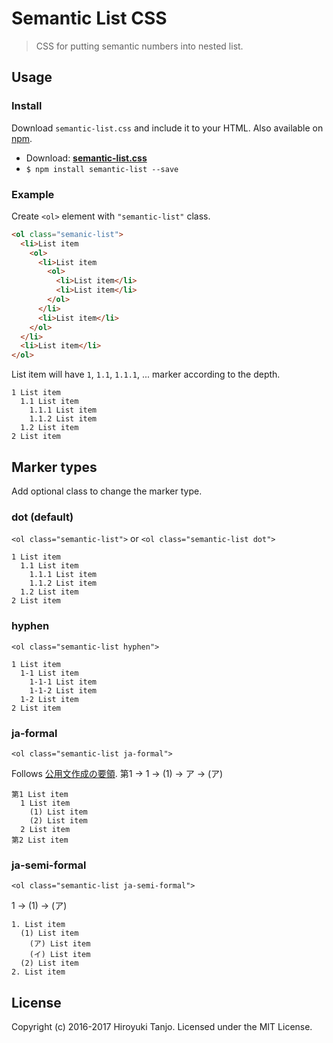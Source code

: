 # Semantic List CSS
> CSS for putting semantic numbers into nested list.

## Usage

### Install
Download `semantic-list.css` and include it to your HTML.
Also available on [npm](https://www.npmjs.com/).

- Download: [**semantic-list.css**](https://raw.githubusercontent.com/htanjo/semantic-list/master/semantic-list.css)
- `$ npm install semantic-list --save`

### Example
Create `<ol>` element with `"semantic-list"` class.

```html
<ol class="semanic-list">
  <li>List item
    <ol>
      <li>List item
        <ol>
          <li>List item</li>
          <li>List item</li>
        </ol>
      </li>
      <li>List item</li>
    </ol>
  </li>
  <li>List item</li>
</ol>
```

List item will have `1`, `1.1`, `1.1.1`, ... marker according to the depth.

```
1 List item
  1.1 List item
    1.1.1 List item
    1.1.2 List item
  1.2 List item
2 List item
```

## Marker types
Add optional class to change the marker type.

### dot (default)
`<ol class="semantic-list">` or `<ol class="semantic-list dot">`

```
1 List item
  1.1 List item
    1.1.1 List item
    1.1.2 List item
  1.2 List item
2 List item
```

### hyphen
`<ol class="semantic-list hyphen">`

```
1 List item
  1-1 List item
    1-1-1 List item
    1-1-2 List item
  1-2 List item
2 List item
```

### ja-formal
`<ol class="semantic-list ja-formal">`

Follows [公用文作成の要領](https://ja.wikipedia.org/wiki/%E5%85%AC%E7%94%A8%E6%96%87%E4%BD%9C%E6%88%90%E3%81%AE%E8%A6%81%E9%A0%98#.E7.AC.AC3_.E6.9B.B8.E5.BC.8F.E3.82.84.E6.96.87.E6.9B.B8.E3.81.AE.E6.A7.98.E5.BC.8F.E3.81.AB.E9.96.A2.E3.81.99.E3.82.8B.E9.80.9A.E5.89.87).
第1 → 1 → (1) → ア → (ア)

```
第1 List item
  1 List item
    (1) List item
    (2) List item
  2 List item
第2 List item
```

### ja-semi-formal
`<ol class="semantic-list ja-semi-formal">`

1 → (1) → (ア)

```
1. List item
  (1) List item
    (ア) List item
    (イ) List item
  (2) List item
2. List item
```

## License
Copyright (c) 2016-2017 Hiroyuki Tanjo.
Licensed under the MIT License.
